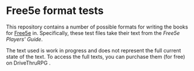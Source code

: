 # Free5e format tests
This repository contains a number of possible formats for writing the books for [Free5e](https://www.kickstarter.com/projects/wyrmworkspublishing/free5e-a-free-open-source-dungeons-and-dragons-alternative) in.
Specifically, these test files take their text from the *Free5e Players' Guide*.

The text used is work in progress and does not represent the full current state of the text.
To access the full texts, you can purchase them (for free) on DriveThruRPG [](https://www.drivethrurpg.com/de/product/513248/free5e-core-rulebook-bundle-bundle).